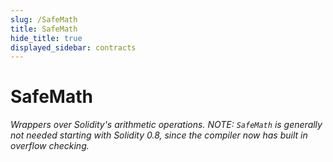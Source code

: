 ```yaml
---
slug: /SafeMath
title: SafeMath
hide_title: true
displayed_sidebar: contracts
---
```


# SafeMath

_Wrappers over Solidity&#39;s arithmetic operations. NOTE: `SafeMath` is generally not needed starting with Solidity 0.8, since the compiler now has built in overflow checking._
